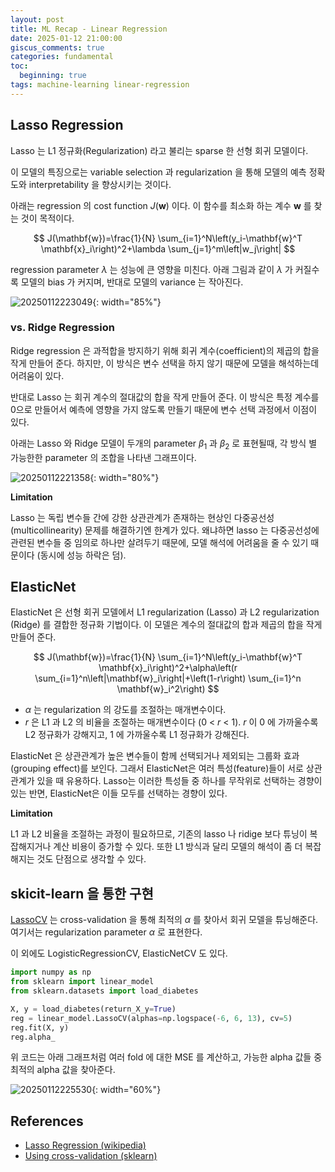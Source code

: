 ```yaml
---
layout: post
title: ML Recap - Linear Regression 
date: 2025-01-12 21:00:00
giscus_comments: true
categories: fundamental
toc:
  beginning: true
tags: machine-learning linear-regression
---
```



## Lasso Regression

Lasso 는 L1 정규화(Regularization) 라고 불리는 sparse 한 선형 회귀 모델이다.

이 모델의 특징으로는 variable selection 과 regularization 을 통해 모델의 예측 정확도와 interpretability 을 향상시키는 것이다.

아래는 regression 의 cost function $J(\mathbf{w})$ 이다. 이 함수를 최소화 하는 계수 $\mathbf{w}$ 를 찾는 것이 목적이다.

$$
J(\mathbf{w})=\frac{1}{N} \sum_{i=1}^N\left(y_i-\mathbf{w}^T \mathbf{x}_i\right)^2+\lambda \sum_{j=1}^m\left|w_j\right|
$$

regression parameter $\lambda$ 는 성능에 큰 영향을 미친다. 아래 그림과 같이 $\lambda$ 가 커질수록 모델의 bias 가 커지며, 반대로 모델의 variance 는 작아진다.

![20250112223049](https://i.imgur.com/wYVpKQH.png){: width="85%"}

### vs. Ridge Regression

Ridge regression 은 과적합을 방지하기 위해 회귀 계수(coefficient)의 제곱의 합을 작게 만들어 준다. 하지만, 이 방식은 변수 선택을 하지 않기 때문에 모델을 해석하는데 어려움이 있다.

반대로 Lasso 는 회귀 계수의 절대값의 합을 작게 만들어 준다. 이 방식은 특정 계수를 0으로 만들어서 예측에 영향을 가지 않도록 만들기 때문에 변수 선택 과정에서 이점이 있다.

아래는 Lasso 와 Ridge 모델이 두개의 parameter $\beta_1$ 과 $\beta_2$ 로 표현될때, 각 방식 별 가능한한 parameter 의 조합을 나타낸 그래프이다.

![20250112221358](https://i.imgur.com/vDcn664.png){: width="80%"}

**Limitation**

Lasso 는 독립 변수들 간에 강한 상관관계가 존재하는 현상인 다중공선성(multicollinearity) 문제를 해결하기엔 한계가 있다. 왜냐하면 lasso 는 다중공선성에 관련된 변수들 중 임의로 하나만 살려두기 때문에, 모델 해석에 어려움을 줄 수 있기 때문이다 (동시에 성능 하락은 덤).

## ElasticNet

ElasticNet 은 선형 회귀 모델에서 L1 regularization (Lasso) 과 L2 regularization (Ridge) 를 결합한 정규화 기법이다. 이 모델은 계수의 절대값의 합과 제곱의 합을 작게 만들어 준다.

$$
J(\mathbf{w})=\frac{1}{N} \sum_{i=1}^N\left(y_i-\mathbf{w}^T \mathbf{x}_i\right)^2+\alpha\left(r \sum_{i=1}^n\left|\mathbf{w}_i\right|+\left(1-r\right) \sum_{i=1}^n \mathbf{w}_i^2\right)
$$

- $\alpha$ 는 regularization 의 강도를 조절하는 매개변수이다.
- $r$ 은 L1 과 L2 의 비율을 조절하는 매개변수이다 (0 < $r$ < 1). $r$ 이 0 에 가까울수록 L2 정규화가 강해지고, 1 에 가까울수록 L1 정규화가 강해진다.

ElasticNet 은 상관관계가 높은 변수들이 함께 선택되거나 제외되는 그룹화 효과(grouping effect)를 보인다. 그래서 ElasticNet은 여러 특성(feature)들이 서로 상관관계가 있을 때 유용하다. Lasso는 이러한 특성들 중 하나를 무작위로 선택하는 경향이 있는 반면, ElasticNet은 이들 모두를 선택하는 경향이 있다.

**Limitation**

L1 과 L2 비율을 조절하는 과정이 필요하므로, 기존의 lasso 나 ridige 보다 튜닝이 복잡해지거나 계산 비용이 증가할 수 있다. 또한 L1 방식과 달리 모델의 해석이 좀 더 복잡해지는 것도 단점으로 생각할 수 있다.

## skicit-learn 을 통한 구현

[LassoCV](https://scikit-learn.org/stable/modules/generated/sklearn.linear_model.LassoCV.html) 는 cross-validation 을 통해 최적의 $\alpha$ 를 찾아서 회귀 모델을 튜닝해준다. 여기서는 regularization parameter $\alpha$ 로 표현한다.

이 외에도 LogisticRegressionCV, ElasticNetCV 도 있다.

```python
import numpy as np
from sklearn import linear_model
from sklearn.datasets import load_diabetes

X, y = load_diabetes(return_X_y=True)
reg = linear_model.LassoCV(alphas=np.logspace(-6, 6, 13), cv=5)
reg.fit(X, y)
reg.alpha_
```

위 코드는 아래 그래프처럼 여러 fold 에 대한 MSE 를 계산하고, 가능한 alpha 값들 중 최적의 alpha 값을 찾아준다.

![20250112225530](https://i.imgur.com/IPGrB1d.png){: width="60%"}

## References

- [Lasso Regression (wikipedia)](https://en.wikipedia.org/wiki/Lasso_(statistics))
- [Using cross-validation (sklearn)](https://scikit-learn.org/stable/modules/linear_model.html#using-cross-validation)
